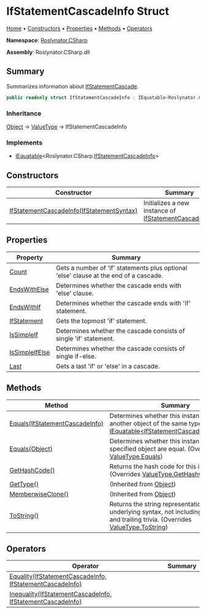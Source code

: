 # IfStatementCascadeInfo Struct

[Home](../../../README.md) &#x2022; [Constructors](#constructors) &#x2022; [Properties](#properties) &#x2022; [Methods](#methods) &#x2022; [Operators](#operators)

**Namespace**: [Roslynator.CSharp](../README.md)

**Assembly**: Roslynator\.CSharp\.dll

## Summary

Summarizes information about [IfStatementCascade](../IfStatementCascade/README.md)\.

```csharp
public readonly struct IfStatementCascadeInfo : IEquatable<Roslynator.CSharp.IfStatementCascadeInfo>
```

### Inheritance

[Object](https://docs.microsoft.com/en-us/dotnet/api/system.object) &#x2192; [ValueType](https://docs.microsoft.com/en-us/dotnet/api/system.valuetype) &#x2192; IfStatementCascadeInfo

### Implements

* [IEquatable](https://docs.microsoft.com/en-us/dotnet/api/system.iequatable-1)\<Roslynator\.CSharp\.[IfStatementCascadeInfo](./README.md)>

## Constructors

| Constructor | Summary |
| ----------- | ------- |
| [IfStatementCascadeInfo(IfStatementSyntax)](-ctor/README.md) | Initializes a new instance of [IfStatementCascadeInfo](./README.md)\. |

## Properties

| Property | Summary |
| -------- | ------- |
| [Count](Count/README.md) | Gets a number of 'if' statements plus optional 'else' clause at the end of a cascade\. |
| [EndsWithElse](EndsWithElse/README.md) | Determines whether the cascade ends with 'else' clause\. |
| [EndsWithIf](EndsWithIf/README.md) | Determines whether the cascade ends with 'if' statement\. |
| [IfStatement](IfStatement/README.md) | Gets the topmost 'if' statement\. |
| [IsSimpleIf](IsSimpleIf/README.md) | Determines whether the cascade consists of single 'if' statement\. |
| [IsSimpleIfElse](IsSimpleIfElse/README.md) | Determines whether the cascade consists of single if\-else\. |
| [Last](Last/README.md) | Gets a last 'if' or 'else' in a cascade\. |

## Methods

| Method | Summary |
| ------ | ------- |
| [Equals(IfStatementCascadeInfo)](Equals/README.md#Roslynator_CSharp_IfStatementCascadeInfo_Equals_Roslynator_CSharp_IfStatementCascadeInfo_) | Determines whether this instance is equal to another object of the same type\. \(Implements [IEquatable\<IfStatementCascadeInfo>.Equals](https://docs.microsoft.com/en-us/dotnet/api/system.iequatable-1.equals)\) |
| [Equals(Object)](Equals/README.md#Roslynator_CSharp_IfStatementCascadeInfo_Equals_System_Object_) | Determines whether this instance and a specified object are equal\. \(Overrides [ValueType.Equals](https://docs.microsoft.com/en-us/dotnet/api/system.valuetype.equals)\) |
| [GetHashCode()](GetHashCode/README.md) | Returns the hash code for this instance\. \(Overrides [ValueType.GetHashCode](https://docs.microsoft.com/en-us/dotnet/api/system.valuetype.gethashcode)\) |
| [GetType()](https://docs.microsoft.com/en-us/dotnet/api/system.object.gettype) |  \(Inherited from [Object](https://docs.microsoft.com/en-us/dotnet/api/system.object)\) |
| [MemberwiseClone()](https://docs.microsoft.com/en-us/dotnet/api/system.object.memberwiseclone) |  \(Inherited from [Object](https://docs.microsoft.com/en-us/dotnet/api/system.object)\) |
| [ToString()](ToString/README.md) | Returns the string representation of the underlying syntax, not including its leading and trailing trivia\. \(Overrides [ValueType.ToString](https://docs.microsoft.com/en-us/dotnet/api/system.valuetype.tostring)\) |

## Operators

| Operator | Summary |
| -------- | ------- |
| [Equality(IfStatementCascadeInfo, IfStatementCascadeInfo)](op_Equality/README.md) | |
| [Inequality(IfStatementCascadeInfo, IfStatementCascadeInfo)](op_Inequality/README.md) | |

